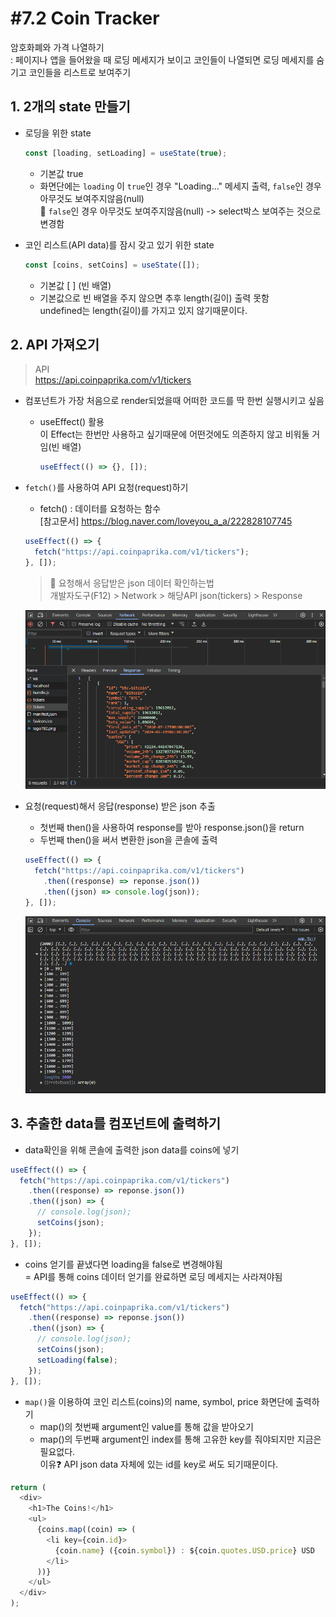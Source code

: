 # #7.2 Coin Tracker

암호화폐와 가격 나열하기  
: 페이지나 앱을 들어왔을 때 로딩 메세지가 보이고 코인들이 나열되면 로딩 메세지를 숨기고 코인들을 리스트로 보여주기

## 1. 2개의 state 만들기

- 로딩을 위한 state

  ```javascript
  const [loading, setLoading] = useState(true);
  ```

  - 기본값 true
  - 화면단에는 `loading` 이 `true`인 경우 "Loading..." 메세지 출력, `false`인 경우 아무것도 보여주지않음(null)  
    🔹 `false`인 경우 아무것도 보여주지않음(null) -> select박스 보여주는 것으로 변경함

- 코인 리스트(API data)를 잠시 갖고 있기 위한 state

  ```javascript
  const [coins, setCoins] = useState([]);
  ```

  - 기본값 [ ] (빈 배열)
  - 기본값으로 빈 배열을 주지 않으면 추후 length(길이) 출력 못함  
    undefined는 length(길이)를 가지고 있지 않기때문이다.

## 2. API 가져오기

> API  
> https://api.coinpaprika.com/v1/tickers

- 컴포넌트가 가장 처음으로 render되었을때 어떠한 코드를 딱 한번 실행시키고 싶음

  - useEffect() 활용  
    이 Effect는 한번만 사용하고 싶기때문에 어떤것에도 의존하지 않고 비워둘 거임(빈 배열)

    ```javascript
    useEffect(() => {}, []);
    ```

- `fetch()`를 사용하여 API 요청(request)하기

  - fetch() : 데이터를 요청하는 함수  
    [참고문서] <https://blog.naver.com/loveyou_a_a/222828107745>

  ```javascript
  useEffect(() => {
    fetch("https://api.coinpaprika.com/v1/tickers");
  }, []);
  ```

  > 🚨 요청해서 응답받은 json 데이터 확인하는법  
  > 개발자도구(F12) > Network > 해당API json(tickers) > Response

  ![API response json 데이터](./public/1.png)

- 요청(request)해서 응답(response) 받은 json 추출

  - 첫번째 then()을 사용하여 response를 받아 response.json()을 return
  - 두번째 then()을 써서 변환한 json을 콘솔에 출력

  ```javascript
  useEffect(() => {
    fetch("https://api.coinpaprika.com/v1/tickers")
      .then((response) => reponse.json())
      .then((json) => console.log(json));
  }, []);
  ```

  ![json 데이터 콘솔출력](./public/2.png)

## 3. 추출한 data를 컴포넌트에 출력하기

- data확인을 위해 콘솔에 출력한 json data를 coins에 넣기

```javascript
useEffect(() => {
  fetch("https://api.coinpaprika.com/v1/tickers")
    .then((response) => reponse.json())
    .then((json) => {
      // console.log(json);
      setCoins(json);
    });
}, []);
```

- coins 얻기를 끝냈다면 loading을 false로 변경해야됨  
  = API를 통해 coins 데이터 얻기를 완료하면 로딩 메세지는 사라져야됨

```javascript
useEffect(() => {
  fetch("https://api.coinpaprika.com/v1/tickers")
    .then((response) => reponse.json())
    .then((json) => {
      // console.log(json);
      setCoins(json);
      setLoading(false);
    });
}, []);
```

- `map()`을 이용하여 코인 리스트(coins)의 name, symbol, price 화면단에 출력하기
  - map()의 첫번째 argument인 value를 통해 값을 받아오기
  - map()의 두번째 argument인 index를 통해 고유한 key를 줘야되지만 지금은 필요없다.  
    이유❓ API json data 자체에 있는 id를 key로 써도 되기때문이다.

```javascript
return (
  <div>
    <h1>The Coins!</h1>
    <ul>
      {coins.map((coin) => (
        <li key={coin.id}>
          {coin.name} ({coin.symbol}) : ${coin.quotes.USD.price} USD
        </li>
      ))}
    </ul>
  </div>
);
```
